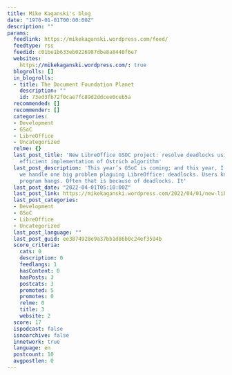 ```yaml
---
title: Mike Kaganski's blog
date: "1970-01-01T00:00:00Z"
description: ""
params:
  feedlink: https://mikekaganski.wordpress.com/feed/
  feedtype: rss
  feedid: c01be1b633eb0226987dbe8a8440f6e7
  websites:
    https://mikekaganski.wordpress.com/: true
  blogrolls: []
  in_blogrolls:
  - title: The Document Foundation Planet
    description: ""
    id: 73ed3fb72f0cae7fc89d2ddcee0ceb5a
  recommended: []
  recommender: []
  categories:
  - Development
  - GSoC
  - LibreOffice
  - Uncategorized
  relme: {}
  last_post_title: 'New LibreOffice GSOC project: resolve deadlocks using robust and
    efficient implementation of Ostrich algorithm'
  last_post_description: 'This year’s GSoC is coming; and this year, I suggest that
    we handle one big problem plaguing LibreOffice: deadlocks. Users know that sometimes,
    program hangs. Often that is because of deadlocks. It'
  last_post_date: "2022-04-01T05:10:00Z"
  last_post_link: https://mikekaganski.wordpress.com/2022/04/01/new-libreoffice-gsoc-project-resolve-deadlocks-using-robust-and-efficient-implementation-of-ostrich-algorithm/
  last_post_categories:
  - Development
  - GSoC
  - LibreOffice
  - Uncategorized
  last_post_language: ""
  last_post_guid: ee3874928e9a37bb1d86b0c24ef3594b
  score_criteria:
    cats: 0
    description: 0
    feedlangs: 1
    hasContent: 0
    hasPosts: 3
    postcats: 3
    promoted: 5
    promotes: 0
    relme: 0
    title: 3
    website: 2
  score: 17
  ispodcast: false
  isnoarchive: false
  innetwork: true
  language: en
  postcount: 10
  avgpostlen: 0
---
```


